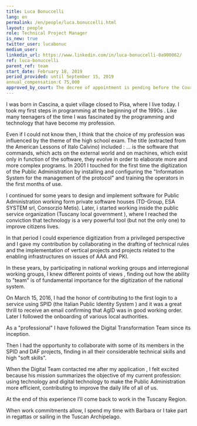 ```yaml
---
title: Luca Bonuccelli 
lang: en
permalink: /en/people/luca.bonuccelli.html
layout: people
role: Technical Project Manager
is_new: true
twitter_user: lucabonuc
medium_user:
linkedin_url: https://www.linkedin.com/in/luca-bonuccelli-0a900062/
ref: luca-bonuccelli
parent_ref: team
start_date: February 18, 2019
period_provided: until September 15, 2019
annual_compensation:€ 75,000
approved_by_court: The decree of appointment is pending before the Court of Auditors.
---
```


I was born in Cascina, a quiet village closed to Pisa, where I live today. I took my first steps in programming at the beginning of the 1990s . Like many teenagers of the time I was fascinated by the programming and technology that have become my profession.

Even if I could not know then, I think that the choice of my profession was influenced by the theme of the high school exam. The title (extracted from the American Lessons of Italo Calvino) included : ... is the software that commands, which acts on the external world and on machines, which exist only in function of the software, they evolve in order to elaborate more and more complex programs.
In 2001 I touched for the first time the digitization of the Public Administration by installing and configuring the "Information System for the management of the protocol" and training the operators in the first months of use.

I continued for some years to design and implement software for Public Administration working form private software houses (TD-Group, ESA SYSTEM srl, Consorzio Metis). Later, i started working inside the public service organization (Tuscany local government ), where I reached the conviction that technology is a very powerful tool (but not the only one) to improve citizens lives.


In that period I could experience digitization from a privileged perspective and I gave my contribution by collaborating in the drafting of technical rules and the implementation of vertical projects and projects related to the enabling infrastructures on issues of AAA and PKI.

In these years, by participating in national working groups and interregional working groups, I knew different points of views , finding out how the ability to "team" is of fundamental importance for the digitization of the national system.


On March 15, 2016, I had the honor of contributing to the first login to a service using SPID (the Italian Public Identity System ) and it was a great thrill to receive an email confirming that AgID was in good working order.
 Later I followed the onboarding of various local authorities.

As a "professional" I have followed the Digital Transformation Team since its inception. 

Then I had the opportunity to collaborate with some of its members in the SPID and DAF projects, finding in all their considerable technical skills and high "soft skills".

When the Digital Team contacted me after my application , I felt excited because his mission summarizes the objective of my current profession: using technology and digital technology to make the Public Administration more efficient, contributing to improve the daily life of all of us.

At the end of this experience I’ll come back to work in the Tuscany Region.

When work commitments allow, I spend my time with Barbara or I take part in regattas or sailing in the Tuscan Archipelago.

